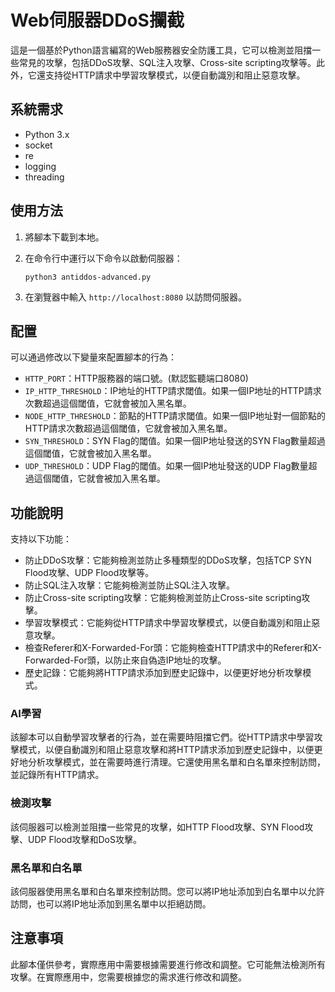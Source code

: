 # Web伺服器DDoS攔截

這是一個基於Python語言編寫的Web服務器安全防護工具，它可以檢測並阻擋一些常見的攻擊，包括DDoS攻擊、SQL注入攻擊、Cross-site scripting攻擊等。此外，它還支持從HTTP請求中學習攻擊模式，以便自動識別和阻止惡意攻擊。

## 系統需求

* Python 3.x
* socket
* re
* logging
* threading

## 使用方法

1. 將腳本下載到本地。

2. 在命令行中運行以下命令以啟動伺服器：

   ```
   python3 antiddos-advanced.py
   ```

3. 在瀏覽器中輸入 `http://localhost:8080` 以訪問伺服器。


## 配置

可以通過修改以下變量來配置腳本的行為：

- `HTTP_PORT`：HTTP服務器的端口號。(默認監聽端口8080)
- `IP_HTTP_THRESHOLD`：IP地址的HTTP請求閾值。如果一個IP地址的HTTP請求次數超過這個閾值，它就會被加入黑名單。
- `NODE_HTTP_THRESHOLD`：節點的HTTP請求閾值。如果一個IP地址對一個節點的HTTP請求次數超過這個閾值，它就會被加入黑名單。
- `SYN_THRESHOLD`：SYN Flag的閾值。如果一個IP地址發送的SYN Flag數量超過這個閾值，它就會被加入黑名單。
- `UDP_THRESHOLD`：UDP Flag的閾值。如果一個IP地址發送的UDP Flag數量超過這個閾值，它就會被加入黑名單。

## 功能說明
支持以下功能：

- 防止DDoS攻擊：它能夠檢測並防止多種類型的DDoS攻擊，包括TCP SYN Flood攻擊、UDP Flood攻擊等。
- 防止SQL注入攻擊：它能夠檢測並防止SQL注入攻擊。
- 防止Cross-site scripting攻擊：它能夠檢測並防止Cross-site scripting攻擊。
- 學習攻擊模式：它能夠從HTTP請求中學習攻擊模式，以便自動識別和阻止惡意攻擊。
- 檢查Referer和X-Forwarded-For頭：它能夠檢查HTTP請求中的Referer和X-Forwarded-For頭，以防止來自偽造IP地址的攻擊。
- 歷史記錄：它能夠將HTTP請求添加到歷史記錄中，以便更好地分析攻擊模式。
### AI學習

該腳本可以自動學習攻擊者的行為，並在需要時阻擋它們。從HTTP請求中學習攻擊模式，以便自動識別和阻止惡意攻擊和將HTTP請求添加到歷史記錄中，以便更好地分析攻擊模式，並在需要時進行清理。它還使用黑名單和白名單來控制訪問，並記錄所有HTTP請求。

### 檢測攻擊

該伺服器可以檢測並阻擋一些常見的攻擊，如HTTP Flood攻擊、SYN Flood攻擊、UDP Flood攻擊和DoS攻擊。

### 黑名單和白名單

該伺服器使用黑名單和白名單來控制訪問。您可以將IP地址添加到白名單中以允許訪問，也可以將IP地址添加到黑名單中以拒絕訪問。

## 注意事項

此腳本僅供參考，實際應用中需要根據需要進行修改和調整。它可能無法檢測所有攻擊。在實際應用中，您需要根據您的需求進行修改和調整。
